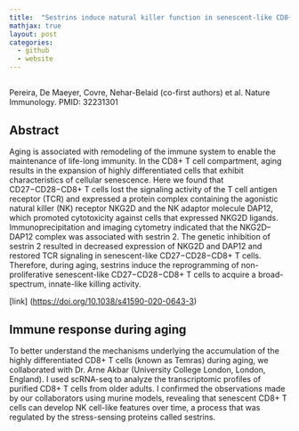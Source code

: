 ```yaml
---
title:  "Sestrins induce natural killer function in senescent-like CD8+ T cells"
mathjax: true
layout: post
categories:
  - github
  - website
---
```


## 
Pereira, De Maeyer, Covre, Nehar-Belaid (co-first authors) et al. Nature Immunology. PMID: 32231301

## Abstract 
Aging is associated with remodeling of the immune system to enable the maintenance of life-long immunity. In the CD8+ T cell
compartment, aging results in the expansion of highly differentiated cells that exhibit characteristics of cellular senescence. Here
we found that CD27−CD28−CD8+ T cells lost the signaling activity of the T cell antigen receptor (TCR) and expressed a protein
complex containing the agonistic natural killer (NK) receptor NKG2D and the NK adaptor molecule DAP12, which promoted cytotoxicity
against cells that expressed NKG2D ligands. Immunoprecipitation and imaging cytometry indicated that the NKG2D–
DAP12 complex was associated with sestrin 2. The genetic inhibition of sestrin 2 resulted in decreased expression of NKG2D and
DAP12 and restored TCR signaling in senescent-like CD27−CD28−CD8+ T cells. Therefore, during aging, sestrins induce the reprogramming
of non-proliferative senescent-like CD27−CD28−CD8+ T cells to acquire a broad-spectrum, innate-like killing activity. 

[link] (https://doi.org/10.1038/s41590-020-0643-3)

## Immune response during aging

To better understand the mechanisms underlying the accumulation of the highly differentiated CD8+ T cells (known as Temras) during aging, we collaborated with Dr. Arne Akbar (University College London, London, England). I used scRNA-seq to analyze the transcriptomic profiles of purified CD8+ T cells from older adults. I confirmed the observations made by our collaborators using murine models, revealing that senescent CD8+ T cells can develop NK cell-like features over time, a process that was regulated by the stress-sensing proteins called sestrins.

